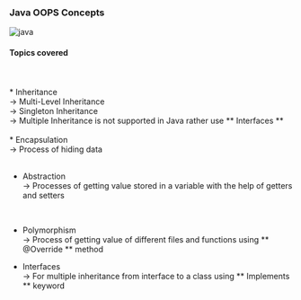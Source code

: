 ### Java OOPS Concepts

![java](https://github.com/user-attachments/assets/d61b44d1-ffb4-4611-89f4-6474f47668e3)

#### Topics covered
<br>
<br>
* Inheritance <br>
  -> Multi-Level Inheritance <br>
  -> Singleton Inheritance <br>
  -> Multiple Inheritance is not supported in Java rather use ** Interfaces ** <br>
<br>
* Encapsulation <br>
  -> Process of hiding data <br>
<br>

* Abstraction <br>
  -> Processes of getting value stored in a variable with the help of getters and setters <br>
<br>

* Polymorphism <br>
 -> Process of getting value of different files and functions using ** @Override ** method <br>

* Interfaces <br>
 -> For multiple inheritance from interface to a class using ** Implements ** keyword


  
  
